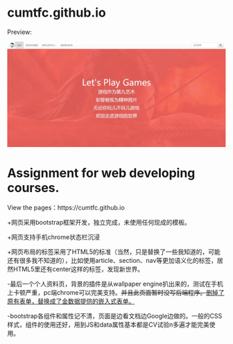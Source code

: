 # cumtfc.github.io

<p>Preview:</p> 
<img src="img/preview .jpg"  />
<h1>Assignment for web developing courses.</h1>
<p>View the pages：https://cumtfc.github.io</p>

<p>+网页采用bootstrap框架开发，独立完成，未使用任何现成的模板。</p>
<p>+网页支持手机chrome状态栏沉浸</p>
<p>+网页布局的标签采用了HTML5的标准（当然，只是替换了一些我知道的，可能还有很多我不知道的），比如使用article、section、nav等更加语义化的标签，居然HTML5里还有center这样的标签，发现新世界。</p>
<p>-最后一个个人资料页，背景的插件是从wallpaper engine扒出来的，测试在手机上卡顿严重，pc端chrome可以完美支持。<del>并且此页面暂时没写后端程序。</del><ins>删掉了原有表单，替换成了金数据提供的嵌入式表单。</ins></p>
<p>-bootstrap各组件和属性记不清，页面是边看文档边Google边做的。一般的CSS样式，组件的使用还好，用到JS和data属性基本都是CV试验n多遍才能完美使用。</p>

